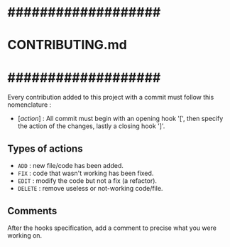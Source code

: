 # ################### #
#   CONTRIBUTING.md   #
# ################### #

Every contribution added to this project with a commit must follow this nomenclature :

- [*action*] : All commit must begin with an opening hook '[', then specify the action of the changes, lastly a closing hook ']'.

## Types of actions

- `ADD` : new file/code has been added.
- `FIX` : code that wasn't working has been fixed.
- `EDIT` : modify the code but not a fix (a refactor).
- `DELETE` : remove useless or not-working code/file.

## Comments

After the hooks specification, add a comment to precise what you were working on.
